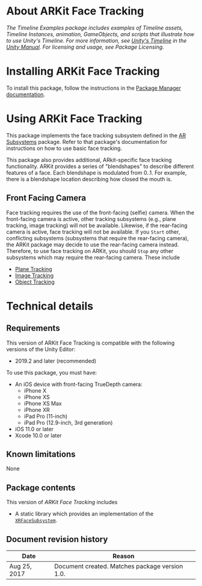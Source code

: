 # About ARKit Face Tracking

*The Timeline Examples package includes examples of Timeline assets, Timeline Instances, animation, GameObjects, and scripts that illustrate how to use Unity's Timeline. For more information, see [ Unity's Timeline](https://docs.unity3d.com/Manual/TimelineSection.html) in the [Unity Manual](https://docs.unity3d.com). For licensing and usage, see Package Licensing.*

# Installing ARKit Face Tracking

To install this package, follow the instructions in the [Package Manager documentation](https://docs.unity3d.com/Packages/com.unity.package-manager-ui@latest/index.html).

# Using ARKit Face Tracking

This package implements the face tracking subsystem defined in the [AR Subsystems](https://docs.unity3d.com/Packages/com.unity.xr.arsubsystems@2.1) package. Refer to that package's documentation for instructions on how to use basic face tracking.

This package also provides additional, ARkit-specific face tracking functionality. ARKit provides a series of "blendshapes" to describe different features of a face. Each blendshape is modulated from 0..1. For example, there is a blendshape location describing how closed the mouth is.

## Front Facing Camera

Face tracking requires the use of the front-facing (selfie) camera. When the front-facing camera is active, other tracking subsystems (e.g., plane tracking, image tracking) will not be available. Likewise, if the rear-facing camera is active, face tracking will not be available. If you `Start` other, conflicting subsystems (subsystems that require the rear-facing camera), the ARKit package may decide to use the rear-facing camera instead. Therefore, to use face tracking on ARKit, you should `Stop` any other subsystems which may require the rear-facing camera. These include

* [Plane Tracking](https://docs.unity3d.com/Packages/com.unity.xr.arsubsystems@2.1/manual/plane-subsystem.md)
* [Image Tracking](https://docs.unity3d.com/Packages/com.unity.xr.arsubsystems@2.1/manual/image-tracking.md)
* [Object Tracking](https://docs.unity3d.com/Packages/com.unity.xr.arsubsystems@2.1/manual/object-tracking.md)


# Technical details
## Requirements
This version of ARKit Face Tracking is compatible with the following versions of the Unity Editor:

* 2019.2 and later (recommended)

To use this package, you must have:

- An iOS device with front-facing TrueDepth camera:
  - iPhone X
  - iPhone XS
  - iPhone XS Max
  - iPhone XR
  - iPad Pro (11-inch)
  - iPad Pro (12.9-inch, 3rd generation)
- iOS 11.0 or later
- Xcode 10.0 or later

## Known limitations

None

## Package contents

This version of *ARKit Face Tracking* includes

* A static library which provides an implementation of the [`XRFaceSubsystem`](https://docs.unity3d.com/Packages/com.unity.xr.arsubsystems@2.1/manual/face-tracking.md).

## Document revision history

|Date|Reason|
|----|------|
|Aug 25, 2017|Document created. Matches package version 1.0.|
